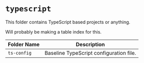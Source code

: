 # `typescript`
This folder contains TypeScript based projects or anything.

Will probably be making a table index for this.


| Folder Name | Description         |
|-------------|---------------------|
| `ts-config` | Baseline TypeScript configuration file.